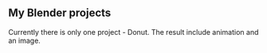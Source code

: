 <h2>My Blender projects</h2>

Currently there is only one project - Donut. The result include animation and an image.
